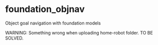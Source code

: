 # foundation_objnav
Object goal navigation with foundation models

WARNING: Something wrong when uploading home-robot folder. TO BE SOLVED.
